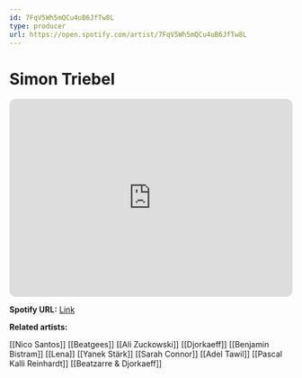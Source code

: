 ```yaml
---
id: 7FqV5Wh5mQCu4uB6JfTw8L
type: producer
url: https://open.spotify.com/artist/7FqV5Wh5mQCu4uB6JfTw8L
---
```

# Simon Triebel

<iframe style="border-radius:12px" src="https://open.spotify.com/embed/artist/7FqV5Wh5mQCu4uB6JfTw8L" width="100%" height="352" frameBorder="0" allowfullscreen="" allow="autoplay; clipboard-write; encrypted-media; fullscreen; picture-in-picture" loading="lazy"></iframe>

**Spotify URL:** [Link](https://open.spotify.com/artist/7FqV5Wh5mQCu4uB6JfTw8L)

**Related artists:**

[[Nico Santos]]
[[Beatgees]]
[[Ali Zuckowski]]
[[Djorkaeff]]
[[Benjamin Bistram]]
[[Lena]]
[[Yanek Stärk]]
[[Sarah Connor]]
[[Adel Tawil]]
[[Pascal Kalli Reinhardt]]
[[Beatzarre & Djorkaeff]]
